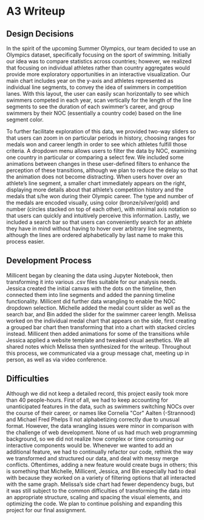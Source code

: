 

# A3 Writeup

## Design Decisions
In the spirit of the upcoming Summer Olympics, our team decided to use an Olympics dataset, specifically focusing on the sport of swimming. Initially our idea was to compare statistics across countries; however, we realized that focusing on individual athletes rather than country aggregates would provide more exploratory opportunities in an interactive visualization. Our main chart includes year on the y-axis and athletes represented as individual line segments, to convey the idea of swimmers in competition lanes. With this layout, the user can easily scan horizontally to see which swimmers competed in each year, scan vertically for the length of the line segments to see the duration of each swimmer’s career, and group swimmers by their NOC (essentially a country code) based on the line segment color.

To further facilitate exploration of this data, we provided two-way sliders so that users can zoom in on particular periods in history, choosing ranges for medals won and career length in order to see which athletes fulfill those criteria. A dropdown menu allows users to filter the data by NOC, examining one country in particular or comparing a select few. We included some animations between changes in these user-defined filters to enhance the perception of these transitions, although we plan to reduce the delay so that the animation does not become distracting. When users hover over an athlete’s line segment, a smaller chart immediately appears on the right, displaying more details about that athlete’s competition history and the medals that s/he won during their Olympic career. The type and number of the medals are encoded visually, using color (bronze/silver/gold) and number (circles stacked on top of each other), with minimal axis notation so that users can quickly and intuitively perceive this information. Lastly, we included a search bar so that users can conveniently search for an athlete they have in mind without having to hover over arbitrary line segments, although the lines are ordered alphabetically by last name to make this process easier.

## Development Process
Millicent began by cleaning the data using Jupyter Notebook, then transforming it into various .csv files suitable for our analysis needs. Jessica created the initial canvas with the dots on the timeline, then connected them into line segments and added the panning timeline functionality. Millicent did further data wrangling to enable the NOC dropdown selection. Michelle added the medal count slider as well as the search bar, and Bin added the slider for the swimmer career length. Melissa worked on the individual medal chart that appears on the side, first creating a grouped bar chart then transforming that into a chart with stacked circles instead. Millicent then added animations for some of the transitions while Jessica applied a website template and tweaked visual aesthetics. We all shared notes which Melissa then synthesized for the writeup. Throughout this process, we communicated via a group message chat, meeting up in person, as well as via video conference.

## Difficulties
Although we did not keep a detailed record, this project easily took more than 40 people-hours. First of all, we had to keep accounting for unanticipated features in the data, such as swimmers switching NOCs over the course of their career, or names like Cornelia "Cor" Aalten (-Strannood) and Michael Fred Phelps II not alphabetizing correctly due to unusual format. However, the data wrangling issues were minor in comparison with the challenge of web development. None of us had much web programming background, so we did not realize how complex or time consuming our interactive components would be. Whenever we wanted to add an additional feature, we had to continually refactor our code, rethink the way we transformed and structured our data, and deal with messy merge conflicts. Oftentimes, adding a new feature would create bugs in others; this is something that Michelle, Millicent, Jessica, and Bin especially had to deal with because they worked on a variety of filtering options that all interacted with the same graph. Melissa’s side chart had fewer dependency bugs, but it was still subject to the common difficulties of transforming the data into an appropriate structure, scaling and spacing the visual elements, and optimizing the code. We plan to continue polishing and expanding this project for our final assignment.
